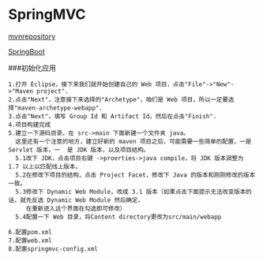 # SpringMVC

[mvnrepository](http://mvnrepository.com/artifact/com.fasterxml.jackson.core/jackson-annotations/2.9.1)

[SpringBoot](http://tengj.top/2017/02/26/springboot1/)

###初始化应用
```
1.打开 Eclipse，接下来我们就开始创建自己的 Web 项目，点击"File"->"New"->"Maven project".
2.点击"Next"，注意接下来选择的"Archetype"，咱们是 Web 项目，所以一定要选择"maven-archetype-webapp".
3.点击"Next"，填写 Group Id 和 Artifact Id，然后在点击"Finish".
4.项目构建完成
5.建立一下源码目录，在 src->main 下面新建一个文件夹 java。
  这里还有一个注意的地方，建立好新的 maven 项目之后，可能需要一些简单的配置，一是 Servlet 版本，一  是 JDK 版本，以及项目结构。
  5.1改下 JDK，点击项目右键 ->proerties->java compile，将 JDK 版本调整为 1.7 以上以匹配线上版本。
  5.2在修改下项目的结构，点击 Project Facet，修改下 Java 的版本和刚刚修改的版本一致。
  5.3修改下 Dynamic Web Module，改成 3.1 版本（如果点击下面提示无法改变版本的话，就先反选 Dynamic Web Module 然后确定，
     在重新进入这个界面在勾选即可修改）
  5.4配置一下 Web 目录，将Content directory更改为src/main/webapp
  
6.配置pom.xml
7.配置web.xml
8.配置springmvc-config.xml
  
```

###
```
```
